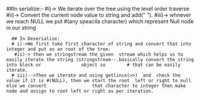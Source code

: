 ​##In serialize:-
	   #i)-> We iterate over the tree using the level order traverse
	   #ii)-> Convert the current node value to string and add(" ").
	   #iii)-> whnever we reach NULL we put #(any speacila character) which represent Null node in our string 
	   
	  ## In Deserialize:
	  # i)->We first take first character of string and convert that into integer and put as an root of the tree.
	   #ii)-> then we stringstream the given  stream which helps us to easily iterate the string (stringstream--.basically convert the string into block or               object so        # that can be easily iterate.
	  # iii)-->Then we iterate and using getlince(>>)  and  check the value if it is #(NULL), then we start the root  left or right to null  else we convert                 that character to integer then make node and assign to root left or right as per iteration.
